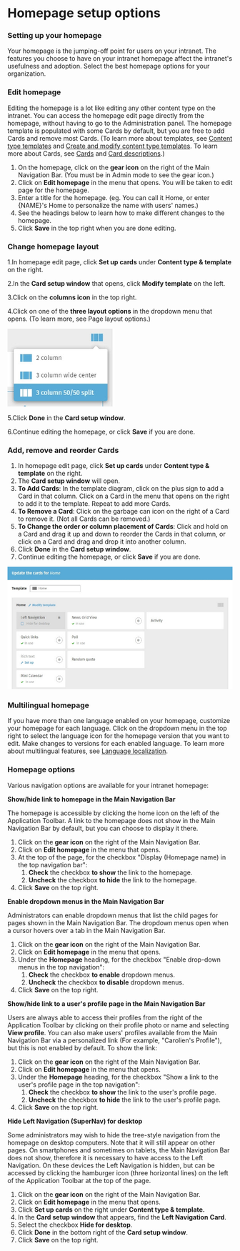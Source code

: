# Homepage setup options



### Setting up your homepage

Your homepage is the jumping-off point for users on your intranet. The features you choose to have on your intranet homepage affect the intranet's usefulness and adoption. Select the best homepage options for your organization.

### Edit homepage

Editing the homepage is a lot like editing any other content type on the intranet. You can access the homepage edit page directly from the homepage, without having to go to the Administration panel. The homepage template is populated with some Cards by default, but you are free to add Cards and remove most Cards. \(To learn more about templates, see [Content type templates](../content-templates/) and [Create and modify content type templates](../content-templates/create-and-modify-template/). To learn more about Cards, see [Cards](../../../using-thoughtfarmer/basic-features/cards.md) and [Card descriptions](../overview-of-cards/card-descriptions.md).\)

1. On the homepage, click on the **gear icon** on the right of the Main Navigation Bar. \(You must be in Admin mode to see the gear icon.\)
2. Click on **Edit homepage** in the menu that opens. You will be taken to edit page for the homepage.
3. Enter a title for the homepage. \(eg. You can call it Home, or enter {NAME}'s Home to personalize the name with users' names.\)
4. See the headings below to learn how to make different changes to the homepage.
5. Click **Save** in the top right when you are done editing.

### Change homepage layout

1.In homepage edit page, click **Set up cards** under **Content type & template** on the right. 

2.In the **Card setup window** that opens, click **Modify template** on the left. 

3.Click on the **columns icon** in the top right.

4.Click on one of the **three layout options** in the dropdown menu that opens. \(To learn more, see Page layout options.\)  


![](../../../.gitbook/assets/1%20%2822%29.jpg)



5.Click **Done** in the **Card setup window**.

6.Continue editing the homepage, or click **Save** if you are done.

### Add, remove and reorder Cards

1. In homepage edit page, click **Set up cards** under **Content type & template** on the right.
2. The **Card setup window** will open.
3. **To Add Cards**: In the template diagram, click on the plus sign to add a Card in that column. Click on a Card in the menu that opens on the right to add it to the template. Repeat to add more Cards.
4. **To Remove a Card**: Click on the garbage can icon on the right of a Card to remove it. \(Not all Cards can be removed.\)
5. **To Change the order or column placement of Cards**: Click and hold on a Card and drag it up and down to reorder the Cards in that column, or click on a Card and drag and drop it into another column.
6. Click **Done** in the **Card setup window**.
7. Continue editing the homepage, or click **Save** if you are done.

![](../../../.gitbook/assets/2%20%285%29.jpg)



### Multilingual homepage

If you have more than one language enabled on your homepage, customize your homepage for each language. Click on the dropdown menu in the top right to select the language icon for the homepage version that you want to edit. Make changes to versions for each enabled language. To learn more about multilingual features, see [Language localization](../../language-localization/).

### Homepage options

Various navigation options are available for your intranet homepage:

**Show/hide link to homepage in the Main Navigation Bar**

The homepage is accessible by clicking the home icon on the left of the Application Toolbar. A link to the homepage does not show in the Main Navigation Bar by default, but you can choose to display it there.

1. Click on the **gear icon** on the right of the Main Navigation Bar.
2. Click on **Edit homepage** in the menu that opens.
3. At the top of the page, for the checkbox "Display \(Homepage name\) in the top navigation bar":
   1. **Check** the checkbox **to show** the link to the homepage.​
   2. **Uncheck** the checkbox **to hide** the link to the homepage.
4. Click **Save** on the top right.

**Enable dropdown menus in the Main Navigation Bar**

Administrators can enable dropdown menus that list the child pages for pages shown in the Main Navigation Bar. The dropdown menus open when a cursor hovers over a tab in the Main Navigation Bar.

1. Click on the **gear icon** on the right of the Main Navigation Bar.
2. Click on **Edit homepage** in the menu that opens.
3. Under the **Homepage** heading, for the checkbox "Enable drop-down menus in the top navigation":
   1. **Check** the checkbox **to enable** dropdown menus.
   2. **Uncheck** the checkbox **to disable** dropdown menus.
4. Click **Save** on the top right.

**Show/hide link to a user's profile page in the Main Navigation Bar**

Users are always able to access their profiles from the right of the Application Toolbar by clicking on their profile photo or name and selecting **View profile**. You can also make users' profiles available from the Main Navigation Bar via a personalized link \(For example, "Carolien's Profile"\), but this is not enabled by default. To show the link:

1. Click on the **gear icon** on the right of the Main Navigation Bar.
2. Click on **Edit homepage** in the menu that opens.
3. Under the **Homepage** heading, for the checkbox "Show a link to the user's profile page in the top navigation":
   1. **Check** the checkbox **to show** the link to the user's profile page.
   2. **Uncheck** the checkbox **to hide** the link to the user's profile page.
4. Click **Save** on the top right.

**Hide Left Navigation \(SuperNav\) for desktop**

Some administrators may wish to hide the tree-style navigation from the homepage on desktop computers. Note that it will still appear on other pages. On smartphones and sometimes on tablets, the Main Navigation Bar does not show, therefore it is necessary to have access to the Left Navigation. On these devices the Left Navigation is hidden, but can be accessed by clicking the hamburger icon \(three horizontal lines\) on the left of the Application Toolbar at the top of the page.

1. Click on the **gear icon** on the right of the Main Navigation Bar.
2. Click on **Edit homepage** in the menu that opens.
3. Click **Set up cards** on the right under **Content type & template.**
4. In the **Card setup window** that appears, find the **Left Navigation** **Card**.
5. Select the checkbox **Hide for desktop**.
6. Click **Done** in the bottom right of the **Card setup window**.
7. Click **Save** on the top right.

